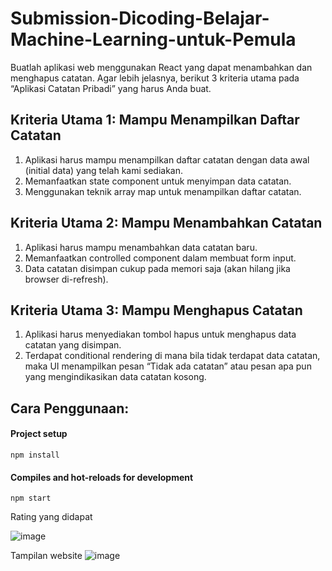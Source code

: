 # Submission-Dicoding-Belajar-Machine-Learning-untuk-Pemula

Buatlah aplikasi web menggunakan React yang dapat menambahkan dan menghapus catatan. Agar lebih jelasnya, berikut 3 kriteria utama pada “Aplikasi Catatan Pribadi” yang harus Anda buat.

## Kriteria Utama 1: Mampu Menampilkan Daftar Catatan
1. Aplikasi harus mampu menampilkan daftar catatan dengan data awal (initial data) yang telah kami sediakan.
2. Memanfaatkan state component untuk menyimpan data catatan.
3. Menggunakan teknik array map untuk menampilkan daftar catatan.


## Kriteria Utama 2: Mampu Menambahkan Catatan
1. Aplikasi harus mampu menambahkan data catatan baru.
2. Memanfaatkan controlled component dalam membuat form input.
3. Data catatan disimpan cukup pada memori saja (akan hilang jika browser di-refresh).

## Kriteria Utama 3: Mampu Menghapus Catatan
1. Aplikasi harus menyediakan tombol hapus untuk menghapus data catatan yang disimpan.
2. Terdapat conditional rendering di mana bila tidak terdapat data catatan, maka UI menampilkan pesan “Tidak ada catatan” atau pesan apa pun yang mengindikasikan data catatan kosong.

Cara Penggunaan:
--
#### Project setup
```
npm install
```

#### Compiles and hot-reloads for development
```
npm start
```
Rating yang didapat

![image](https://user-images.githubusercontent.com/90432021/205500360-14eec390-af58-4ce0-a639-5bce0fcf90e6.png)

Tampilan website
![image](https://user-images.githubusercontent.com/90432021/205500364-0e805439-f0dc-46f2-9349-991927afdaea.png)
